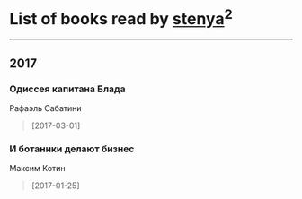 # List of books read by [stenya](http://vk.com/id333274180)<sup>2</sup>
---

## 2017

### Одиссея капитана Блада
Рафаэль Сабатини
> [2017-03-01] 


### И ботаники делают бизнес
Максим Котин
> [2017-01-25] 



